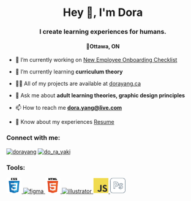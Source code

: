 <h1 align="center">Hey 👋, I'm Dora</h1>
<h3 align="center">I create learning experiences for humans.</h3>
<h4 align="center">📍Ottawa, ON</h4>

- 🔭 I’m currently working on [New Employee Onboarding Checklist](https://github.com/msdorayang/onboarding)

- 🌱 I’m currently learning **curriculum theory**

- 👨‍💻 All of my projects are available at [dorayang.ca](https://wwww.dorayang.ca)

- 💬 Ask me about **adult learning theories, graphic design principles**

- 📫 How to reach me **dora.yang@live.com**

- 📄 Know about my experiences [Resume](https://www.dorayang.ca/resume)

<h3 align="left">Connect with me:</h3>
<p align="left">
<a href="https://linkedin.com/in/dorayang" target="blank"><img align="center" src="https://raw.githubusercontent.com/rahuldkjain/github-profile-readme-generator/master/src/images/icons/Social/linked-in-alt.svg" alt="dorayang" height="30" width="40" /></a>
<a href="https://instagram.com/do_ra_yaki" target="blank"><img align="center" src="https://raw.githubusercontent.com/rahuldkjain/github-profile-readme-generator/master/src/images/icons/Social/instagram.svg" alt="do_ra_yaki" height="30" width="40" /></a>
</p>

<h3 align="left">Tools:</h3>
<p align="left"> <a href="https://www.w3schools.com/css/" target="_blank" rel="noreferrer"> <img src="https://raw.githubusercontent.com/devicons/devicon/master/icons/css3/css3-original-wordmark.svg" alt="css3" width="40" height="40"/> </a> <a href="https://www.figma.com/" target="_blank" rel="noreferrer"> <img src="https://www.vectorlogo.zone/logos/figma/figma-icon.svg" alt="figma" width="40" height="40"/> </a> <a href="https://www.w3.org/html/" target="_blank" rel="noreferrer"> <img src="https://raw.githubusercontent.com/devicons/devicon/master/icons/html5/html5-original-wordmark.svg" alt="html5" width="40" height="40"/> </a> <a href="https://www.adobe.com/in/products/illustrator.html" target="_blank" rel="noreferrer"> <img src="https://www.vectorlogo.zone/logos/adobe_illustrator/adobe_illustrator-icon.svg" alt="illustrator" width="40" height="40"/> </a> <a href="https://developer.mozilla.org/en-US/docs/Web/JavaScript" target="_blank" rel="noreferrer"> <img src="https://raw.githubusercontent.com/devicons/devicon/master/icons/javascript/javascript-original.svg" alt="javascript" width="40" height="40"/> </a> <a href="https://www.photoshop.com/en" target="_blank" rel="noreferrer"> <img src="https://raw.githubusercontent.com/devicons/devicon/master/icons/photoshop/photoshop-line.svg" alt="photoshop" width="40" height="40"/> </a> </p>

